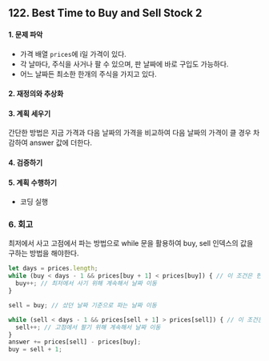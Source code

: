 ## 122. Best Time to Buy and Sell Stock 2
#### 1. 문제 파악
- 가격 배열 `prices`에 i일 가격이 있다.
- 각 날마다, 주식을 사거나 팔 수 있으며, 판 날짜에 바로 구입도 가능하다.
- 어느 날짜든 최소한 한개의 주식을 가지고 있다.

#### 2. 재정의와 추상화
#### 3. 계획 세우기
간단한 방법은 지금 가격과 다음 날짜의 가격을 비교하여 다음 날짜의 가격이 클 경우 차감하여 answer 값에 더한다.
#### 4. 검증하기
#### 5. 계획 수행하기
- 코딩 실행

### 6. 회고
최저에서 사고 고점에서 파는 방법으로 while 문을 활용하여 buy, sell 인덱스의 값을 구하는 방법을 해야한다.
```javascript
let days = prices.length;
while (buy < days - 1 && prices[buy + 1] < prices[buy]) { // 이 조건은 현재값이 그 다음 날짜 값보다 비쌀 경우를 의미
  buy++; // 최저에서 사기 위해 계속해서 날짜 이동
}

sell = buy; // 샀던 날짜 기준으로 파는 날짜 이동

while (sell < days - 1 && prices[sell + 1] > prices[sell]) { // 이 조건은 현재값이 그 다음 날짜보다 값이 쌀 경우를 의미
  sell++; // 고점에서 팔기 위해 계속해서 날짜 이동
}
answer += prices[sell] - prices[buy];
buy = sell + 1;
```
